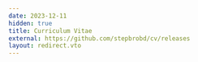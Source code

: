 ```yaml
---
date: 2023-12-11
hidden: true
title: Curriculum Vitae
external: https://github.com/stepbrobd/cv/releases
layout: redirect.vto
---
```

